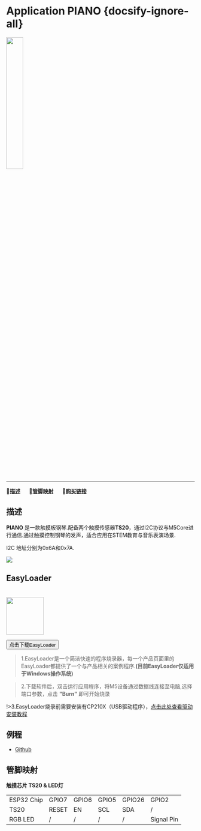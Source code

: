 # Application PIANO {docsify-ignore-all}

<img src="assets/img/product_pics/app/app_piano_01.png" width="30%" height="30%">

***

:memo:**[描述](#描述)**&nbsp;&nbsp;&nbsp;&nbsp;&nbsp;&nbsp;:electric_plug:**[管脚映射](#管脚映射)**&nbsp;&nbsp;&nbsp;&nbsp;&nbsp;&nbsp;🛒**[购买链接](https://m5stack.com/collections/m5-application/products/acrylic-piano-board-with-rgb-led)**

## 描述

**PIANO** 是一款触摸板钢琴.配备两个触摸传感器**TS20**，通过I2C协议与M5Core进行通信.通过触摸控制钢琴的发声，适合应用在STEM教育与音乐表演场景.

I2C 地址分别为0x6A和0x7A.

<img src="assets/img/product_pics/app/app_piano_02.png">

## EasyLoader

<img src="https://m5stack.oss-cn-shenzhen.aliyuncs.com/image/EasyLoader_logo.png" width="100px" style="margin-top:20px">

<a href="https://m5stack.oss-cn-shenzhen.aliyuncs.com/EasyLoader/Application/PIANO/EasyLoader_APP_PIANO.exe"><button type="button" class="btn btn-primary">点击下载EasyLoader</button></a>

>1.EasyLoader是一个简洁快速的程序烧录器，每一个产品页面里的EasyLoader都提供了一个与产品相关的案例程序.**(目前EasyLoader仅适用于Windows操作系统)**

>2.下载软件后，双击运行应用程序，将M5设备通过数据线连接至电脑,选择端口参数，点击 **"Burn"** 即可开始烧录

!>3.EasyLoader烧录前需要安装有CP210X（USB驱动程序），[点击此处查看驱动安装教程](zh_CN/related_documents/M5Burner#安装串口驱动)



## 例程

- [Github](https://github.com/m5stack/M5-ProductExampleCodes/blob/master/App/PIANO/Arduino/M5PIANO/M5PIANO.ino)

## 管脚映射

**触摸芯片 TS20 & LED灯**

<table>
 <tr><td>ESP32 Chip</td><td>GPIO7</td><td>GPIO6</td><td>GPIO5</td><td>GPIO26</td><td>GPIO2</td></tr>
 <tr><td>TS20</td><td>RESET</td><td>EN</td><td>SCL</td><td>SDA</td><td>/</td></tr>
 <tr><td>RGB LED</td><td>/</td><td>/</td><td>/</td><td>/</td><td>Signal Pin</td></tr>
</table>


<script>

   var purchase_link = 'https://m5stack.com/collections/m5-core/products/basic-core-iot-development-kit';


   anchor_search(purchase_link);
   scrollFunc();

</script>
